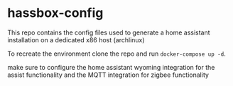 # hassbox-config

This repo contains the config files used to generate a home assistant installation on a dedicated x86 host (archlinux)

To recreate the environment clone the repo and run `docker-compose up -d`.

make sure to configure the home assistant wyoming integration for the assist functionality and the MQTT integration for zigbee functionality

